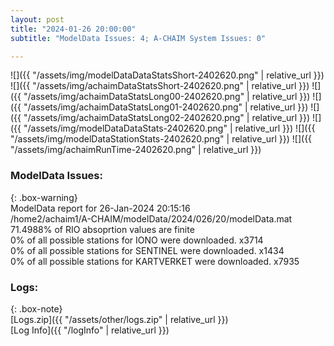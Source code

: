 ```yaml
---
layout: post
title: "2024-01-26 20:00:00"
subtitle: "ModelData Issues: 4; A-CHAIM System Issues: 0"

---
```


![]({{ "/assets/img/modelDataDataStatsShort-2402620.png" | relative_url }})
![]({{ "/assets/img/achaimDataStatsShort-2402620.png" | relative_url }})
![]({{ "/assets/img/achaimDataStatsLong00-2402620.png" | relative_url }})
![]({{ "/assets/img/achaimDataStatsLong01-2402620.png" | relative_url }})
![]({{ "/assets/img/achaimDataStatsLong02-2402620.png" | relative_url }})
![]({{ "/assets/img/modelDataDataStats-2402620.png" | relative_url }})
![]({{ "/assets/img/modelDataStationStats-2402620.png" | relative_url }})
![]({{ "/assets/img/achaimRunTime-2402620.png" | relative_url }})


### ModelData Issues:  
  
{: .box-warning}  
 ModelData report for 26-Jan-2024 20:15:16   
 /home2/achaim1/A-CHAIM/modelData/2024/026/20/modelData.mat   
 71.4988% of RIO absoprtion values are finite   
 0% of all possible stations for IONO were downloaded. x3714   
 0% of all possible stations for SENTINEL were downloaded. x1434   
 0% of all possible stations for KARTVERKET were downloaded. x7935   
  


### Logs:  
  
{: .box-note}  
[Logs.zip]({{ "/assets/other/logs.zip" | relative_url }})  
[Log Info]({{ "/logInfo" | relative_url }})  
